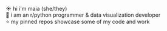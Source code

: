 ☀️ hi i'm maia (she/they)   
🌙 i am an r/python programmer & data visualization developer  
⭐ my pinned repos showcase some of my code and work 
